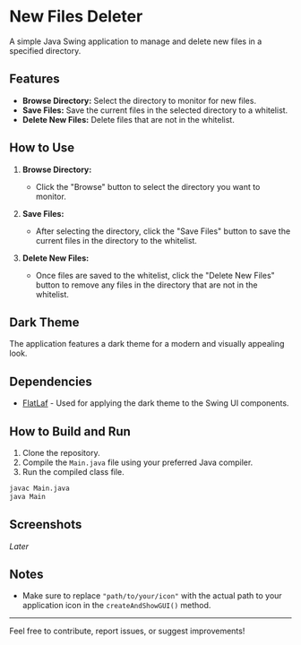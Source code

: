 # New Files Deleter

A simple Java Swing application to manage and delete new files in a specified directory.

## Features

- **Browse Directory:** Select the directory to monitor for new files.
- **Save Files:** Save the current files in the selected directory to a whitelist.
- **Delete New Files:** Delete files that are not in the whitelist.

## How to Use

1. **Browse Directory:**
    - Click the "Browse" button to select the directory you want to monitor.

2. **Save Files:**
    - After selecting the directory, click the "Save Files" button to save the current files in the directory to the whitelist.

3. **Delete New Files:**
    - Once files are saved to the whitelist, click the "Delete New Files" button to remove any files in the directory that are not in the whitelist.

## Dark Theme

The application features a dark theme for a modern and visually appealing look.

## Dependencies

- [FlatLaf](https://www.formdev.com/flatlaf/) - Used for applying the dark theme to the Swing UI components.

## How to Build and Run

1. Clone the repository.
2. Compile the `Main.java` file using your preferred Java compiler.
3. Run the compiled class file.

```bash
javac Main.java
java Main
```

## Screenshots

*Later*

## Notes

- Make sure to replace `"path/to/your/icon"` with the actual path to your application icon in the `createAndShowGUI()` method.

---

Feel free to contribute, report issues, or suggest improvements!
